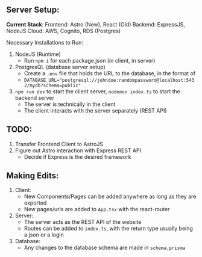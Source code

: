 ## Server Setup:

**Current Stack**:
Frontend: Astro (New), React (Old)
Backend: ExpressJS, NodeJS
Cloud: AWS, Cognito, RDS (Postgres)

Necessary Installations to Run:
1. NodeJS (Runtime)
    - Run `npm i` for each package.json (in client, in server)
2. PostgresQL (database server setup)
    - Create a `.env` file that holds the URL to the database, in the format of 
    - `DATABASE_URL="postgresql://johndoe:randompassword@localhost:5432/mydb?schema=public"`
3. `npm run dev` to start the client server, `nodemon index.ts` to start the backend server
    - The server is technically in the client
    - The client interacts with the server separately (REST API)

## TODO:
1. Transfer Frontend Client to AstroJS
2. Figure out Astro interaction with Express REST API
    - Decide if Express is the desired framework

## Making Edits:
1. Client:
    - New Components/Pages can be added anywhere as long as they are exported
    - New pages/urls are added to `App.tsx` with the react-router
2. Server:
    - The server acts as the REST API of the website
    - Routes can be added to `index.ts`, with the return type usually being a json or a login
3. Database:
    - Any changes to the database schema are made in `schema.prisma`